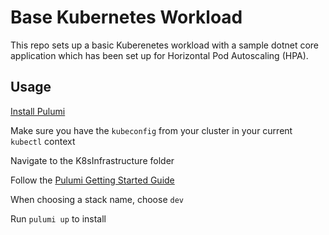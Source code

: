 # Base Kubernetes Workload

This repo sets up a basic Kuberenetes workload with a sample dotnet core application which has been set up for Horizontal Pod Autoscaling (HPA).

## Usage

[Install Pulumi](https://www.pulumi.com/docs/get-started/install/)


Make sure you have the `kubeconfig` from your cluster in your current `kubectl` context

Navigate to the K8sInfrastructure folder

Follow the [Pulumi Getting Started Guide](https://www.pulumi.com/docs/get-started/)

When choosing a stack name, choose `dev`

Run `pulumi up` to install 
